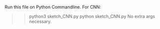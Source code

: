 Run this file on Python Commandline.
For CNN:
  >>python3 sketch_CNN.py
  >>python sketch_CNN.py
No extra args necessary.
